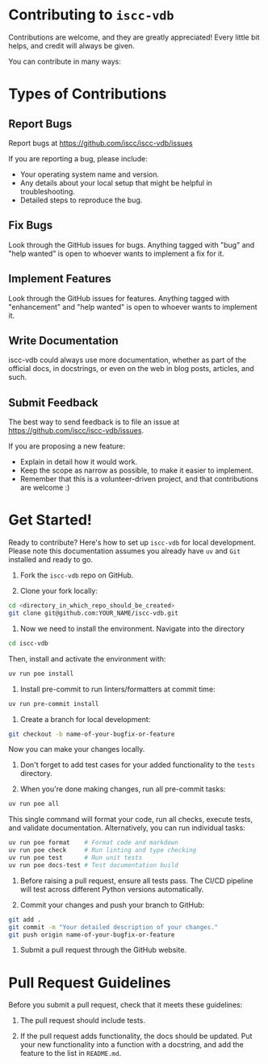 # Contributing to `iscc-vdb`

Contributions are welcome, and they are greatly appreciated! Every little bit helps, and credit will always be
given.

You can contribute in many ways:

# Types of Contributions

## Report Bugs

Report bugs at https://github.com/iscc/iscc-vdb/issues

If you are reporting a bug, please include:

- Your operating system name and version.
- Any details about your local setup that might be helpful in troubleshooting.
- Detailed steps to reproduce the bug.

## Fix Bugs

Look through the GitHub issues for bugs. Anything tagged with "bug" and "help wanted" is open to whoever wants
to implement a fix for it.

## Implement Features

Look through the GitHub issues for features. Anything tagged with "enhancement" and "help wanted" is open to
whoever wants to implement it.

## Write Documentation

iscc-vdb could always use more documentation, whether as part of the official docs, in docstrings, or even on
the web in blog posts, articles, and such.

## Submit Feedback

The best way to send feedback is to file an issue at https://github.com/iscc/iscc-vdb/issues.

If you are proposing a new feature:

- Explain in detail how it would work.
- Keep the scope as narrow as possible, to make it easier to implement.
- Remember that this is a volunteer-driven project, and that contributions are welcome :)

# Get Started!

Ready to contribute? Here's how to set up `iscc-vdb` for local development. Please note this documentation
assumes you already have `uv` and `Git` installed and ready to go.

1. Fork the `iscc-vdb` repo on GitHub.

2. Clone your fork locally:

```bash
cd <directory_in_which_repo_should_be_created>
git clone git@github.com:YOUR_NAME/iscc-vdb.git
```

1. Now we need to install the environment. Navigate into the directory

```bash
cd iscc-vdb
```

Then, install and activate the environment with:

```bash
uv run poe install
```

1. Install pre-commit to run linters/formatters at commit time:

```bash
uv run pre-commit install
```

1. Create a branch for local development:

```bash
git checkout -b name-of-your-bugfix-or-feature
```

Now you can make your changes locally.

1. Don't forget to add test cases for your added functionality to the `tests` directory.

2. When you're done making changes, run all pre-commit tasks:

```bash
uv run poe all
```

This single command will format your code, run all checks, execute tests, and validate documentation.
Alternatively, you can run individual tasks:

```bash
uv run poe format    # Format code and markdown
uv run poe check     # Run linting and type checking
uv run poe test      # Run unit tests
uv run poe docs-test # Test documentation build
```

1. Before raising a pull request, ensure all tests pass. The CI/CD pipeline will test across different Python
    versions automatically.

2. Commit your changes and push your branch to GitHub:

```bash
git add .
git commit -m "Your detailed description of your changes."
git push origin name-of-your-bugfix-or-feature
```

1. Submit a pull request through the GitHub website.

# Pull Request Guidelines

Before you submit a pull request, check that it meets these guidelines:

1. The pull request should include tests.

2. If the pull request adds functionality, the docs should be updated. Put your new functionality into a
    function with a docstring, and add the feature to the list in `README.md`.
